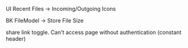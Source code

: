 UI
    Recent Files -> Incoming/Outgoing Icons

BK
    FileModel -> Store File Size


share link toggle.
Can't access page without authentication (constant header)